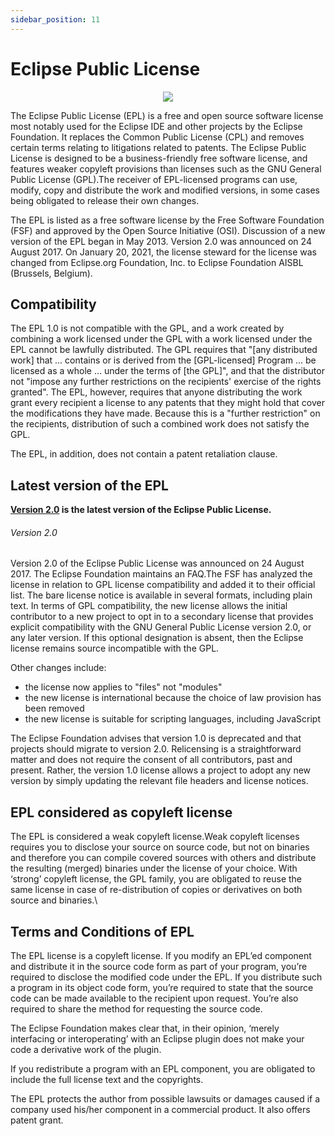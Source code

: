 ```yaml
---
sidebar_position: 11
---
```


# Eclipse Public License

<p align="center">
  <img src="https://upload.wikimedia.org/wikipedia/commons/thumb/7/79/Eclipse_Foundation_Logo.svg/1200px-Eclipse_Foundation_Logo.svg.png"/>
</p>  

The Eclipse Public License (EPL) is a free and open source software license most notably used for the Eclipse IDE and other projects by the Eclipse Foundation. 
It replaces the Common Public License (CPL) and removes certain terms relating to litigations related to patents.
The Eclipse Public License is designed to be a business-friendly free software license, and features weaker copyleft provisions than licenses such as the GNU General
Public License (GPL).The receiver of EPL-licensed programs can use, modify, copy and distribute the work and modified versions, in some cases being obligated to release their own
changes.

The EPL is listed as a free software license by the Free Software Foundation (FSF) and approved by the Open Source Initiative (OSI).
Discussion of a new version of the EPL began in May 2013. Version 2.0 was announced on 24 August 2017.
On January 20, 2021, the license steward for the license was changed from Eclipse.org Foundation, Inc. to Eclipse Foundation AISBL (Brussels, Belgium).


## Compatibility
The EPL 1.0 is not compatible with the GPL, and a work created by combining a work licensed under the GPL with a work licensed under the EPL cannot be lawfully distributed. 
The GPL requires that "[any distributed work] that ... contains or is derived from the [GPL-licensed] Program ... be licensed as a whole ... under the terms of [the GPL]", and 
that the distributor not "impose any further restrictions on the recipients' exercise of the rights granted". The EPL, however, requires that anyone distributing the work grant
every recipient a license to any patents that they might hold that cover the modifications they have made. Because this is a "further restriction" on the recipients, distribution 
of such a combined work does not satisfy the GPL.

The EPL, in addition, does not contain a patent retaliation clause.

## Latest version of the EPL

**[Version 2.0](https://www.eclipse.org/legal/epl-2.0/) is the latest version of the Eclipse Public License.**

###### Version 2.0
Version 2.0 of the Eclipse Public License was announced on 24 August 2017. The Eclipse Foundation maintains an FAQ.The FSF has analyzed the license in relation to GPL license 
compatibility and added it to their official list. The bare license notice is available in several formats, including plain text.
In terms of GPL compatibility, the new license allows the initial contributor to a new project to opt in to a secondary license that provides explicit compatibility with the
GNU General Public License version 2.0, or any later version. If this optional designation is absent, then the Eclipse license remains source incompatible with the GPL.


Other changes include:

- the license now applies to "files" not "modules"
- the new license is international because the choice of law provision has been removed
- the new license is suitable for scripting languages, including JavaScript


The Eclipse Foundation advises that version 1.0 is deprecated and that projects should migrate to version 2.0. Relicensing is a straightforward matter and does not require 
the consent of all contributors, past and present. Rather, the version 1.0 license allows a project to adopt any new version by simply
updating the relevant file headers and license notices.

## EPL considered as copyleft license
The EPL is considered a weak copyleft license.Weak copyleft licenses requires you to disclose your source on source code, but not on binaries and therefore you can compile
covered sources with others and distribute the resulting (merged) binaries under the license of your choice. With ‘strong’ copyleft license, the GPL family, you are obligated 
to reuse the same license in case of re-distribution of copies or derivatives on both source and binaries.\


## Terms and Conditions of EPL
The EPL license is a copyleft license. If you modify an EPL’ed component and distribute it in the source code form as part of your program, you’re required to disclose the modified code under the EPL. If you distribute such a program in its object code form, you’re required to state that the source code can be made available to the recipient upon request. You’re also required to share the method for requesting the source code.

The Eclipse Foundation makes clear that, in their opinion, ‘merely interfacing or interoperating’ with an Eclipse plugin does not make your code a derivative work of the plugin.

If you redistribute a program with an EPL component, you are obligated to include the full license text and the copyrights.

The EPL protects the author from possible lawsuits or damages caused if a company used his/her component in a commercial product. It also offers patent grant.





